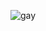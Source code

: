 ![gay](https://cdn.discordapp.com/attachments/1363743131731759252/1364174722035748905/25cb2c0b78a32062cf359bd2e25d26d1.jpg?ex=6808b636&is=680764b6&hm=04c861bb598972457f3ac7300d9e3a6b363990f523c4207c75194903b19f02f5&)
